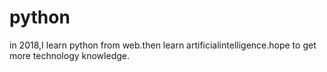 # python

in 2018,I learn python from  web.then learn artificialintelligence.hope to get more technology knowledge.
